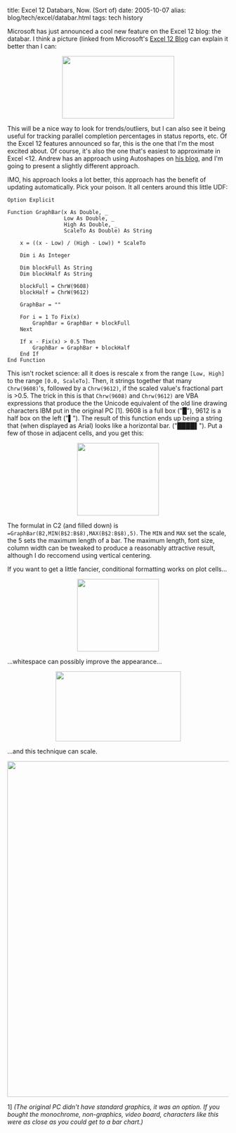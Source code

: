 title: Excel 12 Databars, Now. (Sort of)
date: 2005-10-07
alias: blog/tech/excel/databar.html
tags: tech history

Microsoft has just announced a cool new feature on the Excel 12 blog:
the databar. I think a picture (linked from Microsoft's
[Excel 12 Blog](http://blogs.msdn.com/excel/) can explain it better than I can:

<center>
  <img src="http://www.isamrad.com/dgainer/Two_10-04-2005_thumb.png" width="255" height="142">
</center>

This will be a nice way to look for trends/outliers, but I can also
see it being useful for tracking parallel completion percentages
in status reports, etc. Of the Excel 12 features announced so far,
this is the one that I'm the most excited about. Of course, it's
also the one that's easiest to approximate in Excel <12. Andrew has
an approach using Autoshapes on 
<a href="http://blog.livedoor.jp/andrewe/archives/50066626.html#trackback">
his blog</a>, and I'm going to present a slightly different approach.

IMO, his approach looks a lot better, this approach has the benefit of
updating automatically. Pick your poison. It all centers around this little UDF:

```basic
Option Explicit

Function GraphBar(x As Double, _
                  Low As Double, _
                  High As Double, _
                  ScaleTo As Double) As String

    x = ((x - Low) / (High - Low)) * ScaleTo
    
    Dim i As Integer
    
    Dim blockFull As String
    Dim blockHalf As String
    
    blockFull = ChrW(9608)
    blockHalf = ChrW(9612)
    
    GraphBar = ""
    
    For i = 1 To Fix(x)
        GraphBar = GraphBar + blockFull
    Next
    
    If x - Fix(x) > 0.5 Then
        GraphBar = GraphBar + blockHalf
    End If
End Function
```

This isn't rocket science: all it does is rescale x from the range 
`[Low, High]` to the range `[0.0, ScaleTo]`. Then, it 
strings together that many `Chrw(9608)`'s, followed by a 
`Chrw(9612)`, if the scaled value's fractional part is >0.5.  The 
trick in this is that `Chrw(9608)` and `Chrw(9612)` are VBA 
expressions that produce the the Unicode equivalent of the old line 
drawing characters IBM put in the original PC [1]. 9608 is a full box 
("&#9608;"), 9612 is a half box on the left ("&#9612;"). The result of 
this function ends up being a string that (when displayed as Arial) looks 
like a horizontal bar. ("&#9608;&#9608;&#9608;&#9608;&#9612;"). Put a few 
of those in adjacent cells, and you get this: 

<center>
  <img src="http://www.mschaef.com/databar_1.gif" width="186" height="165">
</center>


The formulat in C2 (and filled down) is `=GraphBar(B2,MIN(B$2:B$8),MAX(B$2:B$8),5)`.
The `MIN` and `MAX` set the scale, the 5 sets the maximum length of
a bar. The maximum length, font size, column width can be tweaked to produce
a reasonably attractive result, although I do reccomend using vertical centering.

If you want to get a little fancier, conditional formatting works on plot cells...

<center>
  <img src="http://www.mschaef.com/databar_1_cf.gif" width="186" height="165">
</center>

...whitespace can possibly improve the appearance...

<center>
  <img src="http://www.mschaef.com/databar_1_ws.gif" width="285" height="159">
</center>

...and this technique can scale.

<center>
  <img src="http://www.mschaef.com/databar_1_periodic.gif" width="513" height="763">
</center>


1] <i>(The original PC didn't have standard graphics, it was an option. If 
you bought the monochrome, non-graphics, video board, characters like this 
were as close as you could get to a bar chart.)</i>

